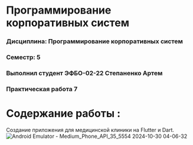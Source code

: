 # Программирование корпоративных систем
### Дисциплина: Программирование корпоративных систем
### Семестр: 5
### Выполнил студент ЭФБО-02-22 Степаненко Артем
### Практическая работа 7

# Содержание работы : 
Создание приложения для медицинской клиники на Flutter и Dart.
![Android Emulator - Medium_Phone_API_35_5554 2024-10-30 04-06-32](https://github.com/user-attachments/assets/c0ea2626-69df-487e-9b60-fcc390fd6ba2)
